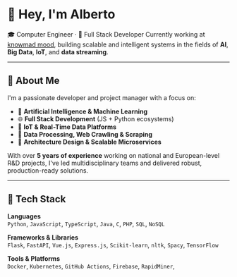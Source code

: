 # 👋 Hey, I'm Alberto

🎓 Computer Engineer · 💼 Full Stack Developer
Currently working at [knowmad mood]([https://www.knowmadmood.com/es]), building scalable and intelligent systems in the fields of **AI**, **Big Data**, **IoT**, and **data streaming**.

---

## 🧠 About Me

I'm a passionate developer and project manager with a focus on:
- 🔬 **Artificial Intelligence & Machine Learning**
- 🌐 **Full Stack Development** (JS + Python ecosystems)
- 📡 **IoT & Real-Time Data Platforms**
- 🔄 **Data Processing, Web Crawling & Scraping**
- 🧱 **Architecture Design & Scalable Microservices**

With over **5 years of experience** working on national and European-level R&D projects, I've led multidisciplinary teams and delivered robust, production-ready solutions.

---

## 🧰 Tech Stack

**Languages**  
`Python`, `JavaScript`, `TypeScript`, `Java`, `C`, `PHP`, `SQL`, `NoSQL`

**Frameworks & Libraries**  
`Flask`, `FastAPI`, `Vue.js`, `Express.js`, `Scikit-learn`, `nltk`, `Spacy`, `TensorFlow`

**Tools & Platforms**  
`Docker`, `Kubernetes`, `GitHub Actions`, `Firebase`, `RapidMiner`,
